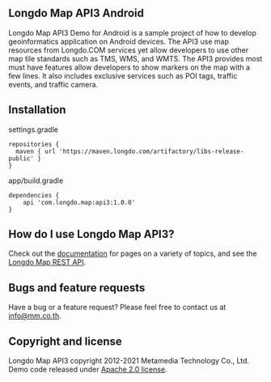 Longdo Map API3 Android
--------

Longdo Map API3 Demo for Android is a sample project of how to develop geoinformatics application on Android devices. The API3 use map resources from Longdo.COM services yet allow developers to use other map tile standards such as TMS, WMS, and WMTS. The API3 provides most must have features allow developers to show markers on the map with a few lines. It also includes exclusive services such as POI tags, traffic events, and traffic camera.

Installation
--------
settings.gradle
```
repositories {
  maven { url 'https://maven.longdo.com/artifactory/libs-release-public' }
}
```

app/build.gradle
```
dependencies {
    api 'com.longdo.map:api3:1.0.0'
}
```

How do I use Longdo Map API3?
-------------------
Check out the [documentation][1] for pages on a variety of topics, and see the [Longdo Map REST API][2].

Bugs and feature requests
--------
Have a bug or a feature request? Please feel free to contact us at [info@mm.co.th](info@mm.co.th).

Copyright and license
--------
Longdo Map API3 copyright 2012-2021 Metamedia Technology Co., Ltd. Demo code released under [Apache 2.0 license](https://github.com/MetamediaTechnology/longdo-map-demo-ios/blob/master/LICENSE).

[1]: https://map.longdo.com/docs/
[2]: http://api.longdo.com/map/doc/rest.php
